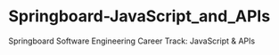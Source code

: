 # Springboard-JavaScript_and_APIs
Springboard Software Engineering Career Track: JavaScript &amp; APIs
